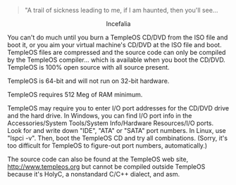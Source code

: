> "A trail of sickness leading to me, if I am haunted, then you'll see...

<p align="center">Incefalia</p>

You can't do much until you burn a TempleOS CD/DVD from the ISO file
and boot it, or you aim your virtual machine's CD/DVD at the ISO file
and boot.  TempleOS files are compressed and the source code can only be 
compiled by the TempleOS compiler... which is available when you boot
the CD/DVD.  TempleOS is 100% open source with all source present.

TempleOS is 64-bit and will not run on 32-bit hardware.

TempleOS requires 512 Meg of RAM minimum.

TempleOS may require you to enter I/O port addresses for the CD/DVD drive
and the hard drive.  In Windows, you can find I/O port info in the
Accessories/System Tools/System Info/Hardware Resources/I/O ports.
Look for and write down "IDE", "ATA" or "SATA" port numbers.  In Linux, use
"lspci -v".  Then, boot the TempleOS CD and try all combinations.  (Sorry,
it's too difficult for TempleOS to figure-out port numbers, automatically.)

The source code can also be found at the TempleOS web site, 
http://www.templeos.org but cannot be compiled outside TempleOS because
it's HolyC, a nonstandard C/C++ dialect, and asm.
